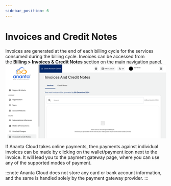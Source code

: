 ```yaml
---
sidebar_position: 6
---
```

# Invoices and Credit Notes
Invoices are generated at the end of each billing cycle for the services consumed during the billing cycle. Invoices can be accessed from the **Billing > Invoices & Credit Notes** section on the main navigation panel.
![Invoices and Credit Notes](img/InvoicesandCreditNotes1.png)

If Ananta Cloud takes online payments, then payments against individual invoices can be made by clicking on the wallet/payment icon next to the invoice. It will lead you to the payment gateway page, where you can use any of the supported modes of payment.

:::note
Ananta Cloud does not store any card or bank account information, and the same is handled solely by the payment gateway provider.
:::

